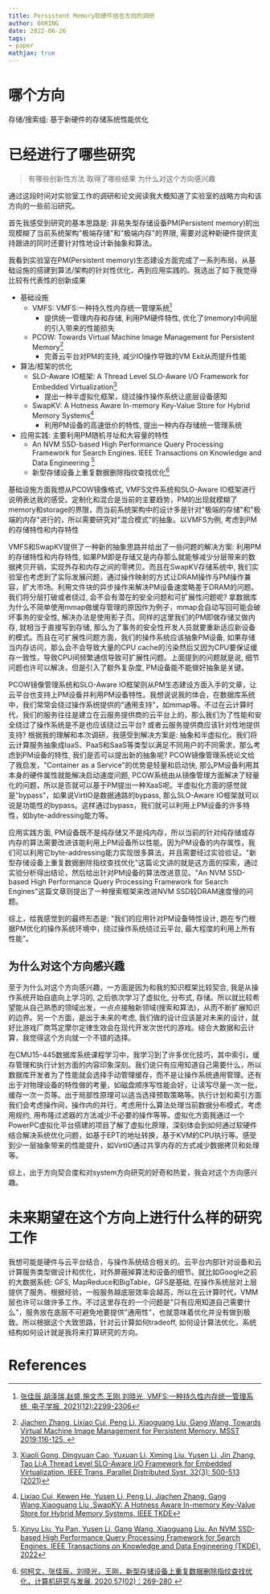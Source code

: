 ```yaml
---
title: Persistent Memory软硬件结合方向的调研
author: 66RING
date: 2022-06-26
tags: 
- paper
mathjax: true
---
```


# 哪个方向

存储/搜索组: 基于新硬件的存储系统性能优化


# 已经进行了哪些研究

> 有哪些创新性方法
> 取得了哪些结果
> 为什么对这个方向感兴趣


通过这段时间对实验室工作的调研和论文阅读我大概知道了实验室的战略方向和该方向的一些前沿研究。

首先我感受到研究的基本思路是: 非易失型存储设备PM(Persistent memory)的出现模糊了当前系统架构"极端存储"和"极端内存"的界限, 需要对这种新硬件提供支持跟进的同时还要针对性地设计新抽象和算法。

我看到实验室在PM(Persistent memory)生态建设方面完成了一系列布局，从基础设施的搭建到算法/架构的针对性优化，再到应用实践的。我选出了如下我觉得比较有代表性的创新成果

- 基础设施
	* VMFS: VMFS:一种持久性内存统一管理系统[^1]
		+ 提供统一管理内存和存储, 利用PM硬件特性, 优化了(memory)中间层的引入带来的性能损失
	* PCOW: Towards Virtual Machine Image Management for Persistent Memory[^2]
		+ 完善云平台对PM的支持, 减少IO操作导致的VM Exit从而提升性能
- 算法/框架的优化
	* SLO-Aware IO框架: A Thread Level SLO-Aware I/O Framework for Embedded Virtualization[^3]
		+ 提出一种半虚拟化框架，绕过操作操作系统让底层设备感知
	* SwapKV: A Hotness Aware In-memory Key-Value Store for Hybrid Memory Systems[^4]
		+ 利用PM设备的高速低价的特性, 提出一种内存存储统一管理系统
- 应用实践: 主要利用PM随机寻址和大容量的特性
	* An NVM SSD-based High Performance Query Processing Framework for Search Engines. IEEE Transactions on Knowledge and Data Engineering [^5]
	* 新型存储设备上重复数据删除指纹查找优化[^6]

基础设施方面我想从PCOW镜像格式, VMFS文件系统和SLO-Aware IO框架进行说明表达我的感受。定制化和混合是当前的主要趋势，PM的出现就模糊了memory和storage的界限，而当前系统架构中的设计多是针对"极端的存储"和"极端的内存"进行的，所以需要研究对"混合模式"的抽象。以VMFS为例, 考虑到PM的存储特性和内存特性

VMFS和SwapKV提供了一种新的抽象思路并给出了一些问题的解决方案: 利用PM的存储特性和内存特性, 如果PM即是存储又是内存那么就能够减少分层带来的数据拷贝开销，实现外存和内存之间的零拷贝。而且在SwapKV存储系统中, 我们实验室也考虑到了实际发展问题，通过操作映射的方式让DRAM操作与PM操作兼容，扩大市场。利用文件块的异步操作来解决PM设备速度略差于DRAM的问题。我们将分层打破或者绕过, 会不会有潜在的安全问题和可扩展性问题呢? 拿数据库为什么不简单使用mmap做缓存管理的原因作为例子，mmap会自动写回可能会破坏事务的安全性, 解决办法是使用影子页。同样的这里我们的PM即做存储又做内存, 就相当于直接写到存储, 那么为了事务的安全性开发人员就要重新适应新设备的模式。而且在可扩展性问题方面，我们的操作系统应该抽象PM设备, 如果存储当内存访问，那么会不会导致大量的CPU cache的污染然后又因为CPU要保证缓存一致性，导致CPU间频繁通信导致可扩展性问题。上面提到的问题就是说, 细节问题也许可以解决，但是引入了额外复杂度, PM设备能不能做好抽象是关键。

PCOW镜像管理系统和SLO-Aware IO框架则从PM生态建设方面入手的文章，让云平台也支持上PM设备并利用PM设备特性。我想说说我的体会，在数据库系统中，我们常常会绕过操作系统提供的"通用支持"，如mmap等。不过在云计算时代，我们的服务往往是建立在云服务提供商的云平台上的，那么我们为了性能和安全绕过了操作系统是不是也应该绕过云平台? 或者云服务提供商应该针对性地提供支持? 根据我的理解和本次调研，我感受到解决方案是: 抽象和半虚拟化。我们将云计算服务抽象成IaaS、PaaS和SaaS等类型以满足不同用户的不同需求，那么考虑到PM设备的特性, 我们是否可以提出新的抽象呢? PCOW镜像管理系统论文给了我启发，"Container as a Service"的优势是轻量和启动快, 那么PM设备利用其本身的硬件属性就能解决启动速度问题, PCOW系统由从镜像管理方面解决了轻量化的问题，所以是否就可以基于PM提出一种XaaS呢。半虚拟化方面的感觉就是"bypass"，如果说VirtIO是数据通路的bypass, 那么SLO-Aware IO框架就可以说是功能性的bypass。这样通过bypass，我们就可以利用上PM设备的许多特性，如byte-addressing能力等。

应用实践方面, PM设备既不是纯存储又不是纯内存，所以当前的针对纯存储或存内存的算法需要改进该能利用上PM设备所以性能。因为PM设备的内存属性，我们可以利用它byte-addressing能力实现很多算法，并且需要经过实验验证。"新型存储设备上重复数据删除指纹查找优化"这篇论文讲的就是这方面的探索，通过实验分析得出结论，然后给出针对PM设备的算法改进意见。"An NVM SSD-based High Performance Query Processing Framework for Search Engines"这篇文章则提出了一种搜索框架来改进NVM SSD较DRAM速度慢的问题。

综上，给我感觉到的最终形态是: "我们的应用针对PM设备特性设计, 跑在专门根据PM优化的操作系统环境中，绕过操作系统绕过云平台, 最大程度的利用上所有性能"。


## 为什么对这个方向感兴趣

至于为什么对这个方向感兴趣，一方面是因为和我的知识框架比较契合, 我是从操作系统开始自底向上学习的, 之后依次学习了虚拟化, 分布式, 存储。所以就比较希望能从自己熟悉的领域出发，一点点接触新领域(搜索和算法)，从而不断扩展知识的边界。另一个方面，是出于未来的考虑, 我们做的设计应该是对未来的设计，就好比游戏厂商笃定摩尔定律生效会在现代开发次世代的游戏。结合大数据和云计算，我觉得这个方向就一个不错的选择。

在CMU15-445数据库系统课程学习中，我学习到了许多优化技巧，其中索引，缓存管理和执行计划方面的内容印象深刻。我们说只有应用知道自己需要什么，所以数据库开发者为了性能就会选择手动管理缓存，而不是让操作系统通用管理。还有出于对物理设备的特性做的考量，如磁盘顺序写性能会好，让读写尽量一次一批，缓存一次一页等。出于局部性原理可以适当选择预取策略等。执行计划和索引方面我们会考虑操作间，操作内的并行，考虑用什么算法处理当前数据分布模式，考虑用规约, 用布隆过滤器的方法减少不必要的操作等等。虚拟化方面我通过一个PowerPC虚拟化平台搭建的项目了解了虚拟化原理，深刻体会到如何通过软硬件结合解决系统优化问题，如基于EPT的地址转换，基于KVM的CPU执行等。感受到少一层抽象带来的性能提升，如VirtIO通过共享内存的方式减少数据拷贝和处理等。

综上，出于方向契合度和对system方向研究的好奇和热爱，我会对这个方向感兴趣。


# 未来期望在这个方向上进行什么样的研究工作

我想可能是硬件与云平台结合，与操作系统结合相关的。云平台内部针对设备和云计算服务类型做设计和优化，对外屏蔽掉算法和设备的细节。就比如Google之前的大数据系统: GFS, MapReduce和BigTable，GFS是基础, 在操作系统层对上层提供了服务。根据经验，一般服务越底层效率会越高，所以在云计算时代，VMM层也许可以做许多工作。不过这里存在的一个问题是"只有应用知道自己需要什么"，服务放在底层不可避免地要提供"通用性"，也就意味着优化并没有做到极致。所以根据这个大致思路，针对云计算如何tradeoff, 如何设计算法优化，系统结构如何设计就是我将来打算研究的方向。


# References

<!-- 1. Xiaoli Gong, Dingyuan Cao, Yuxuan Li, Ximing Liu, Yusen Li, Jin Zhang, Tao Li:A Thread Level SLO-Aware I/O Framework for Embedded Virtualization. IEEE Trans. Parallel Distributed Syst. 32(3): 500-513 (2021) -->
<!-- 2. Jiachen Zhang, Lixiao Cui, Peng Li, Xiaoguang Liu, Gang Wang, Towards Virtual Machine Image Management for Persistent Memory. MSST 2019:116-125. --> 
<!-- 3. 张佳辰,胡泽瑞,赵盛,施文杰,王刚,刘晓光, VMFS:一种持久性内存统一管理系统, 电子学报. 2021(12):2299-2306 -->
<!-- 4. Lixiao Cui, Kewen He, Yusen Li, Peng Li, Jiachen Zhang, Gang Wang,Xiaoguang Liu ,SwapKV: A Hotness Aware In-memory Key-Value Store for Hybrid Memory Systems, IEEE TKDE -->
<!-- 5. 何柯文，张佳辰，刘晓光，王刚，新型存储设备上重复数据删除指纹查找优化，计算机研究与发展. 2020,57(02)：269-280 --> 
<!-- 6. Xinyu Liu, Yu Pan, Yusen Li, Gang Wang, Xiaoguang Liu. An NVM SSD-based High Performance Query Processing Framework for Search Engines. IEEE Transactions on Knowledge and Data Engineering (TKDE), 2022 -->
<!-- 7. Yusen Li, Yunhua Deng, Wentong Cai, Xueyan Tang, Fairness-aware Update Schedules for Improving Consistency in Multi-server Distributed Virtual Environments, SimuTools 2016: 1-8 -->


[^1]: [张佳辰,胡泽瑞,赵盛,施文杰,王刚,刘晓光, VMFS:一种持久性内存统一管理系统, 电子学报. 2021(12):2299-2306]()
[^2]: [Jiachen Zhang, Lixiao Cui, Peng Li, Xiaoguang Liu, Gang Wang, Towards Virtual Machine Image Management for Persistent Memory. MSST 2019:116-125. ]()
[^3]: [Xiaoli Gong, Dingyuan Cao, Yuxuan Li, Ximing Liu, Yusen Li, Jin Zhang, Tao Li:A Thread Level SLO-Aware I/O Framework for Embedded Virtualization. IEEE Trans. Parallel Distributed Syst. 32(3): 500-513 (2021)]()
[^4]: [Lixiao Cui, Kewen He, Yusen Li, Peng Li, Jiachen Zhang, Gang Wang,Xiaoguang Liu ,SwapKV: A Hotness Aware In-memory Key-Value Store for Hybrid Memory Systems, IEEE TKDE]()
[^5]: [Xinyu Liu, Yu Pan, Yusen Li, Gang Wang, Xiaoguang Liu. An NVM SSD-based High Performance Query Processing Framework for Search Engines. IEEE Transactions on Knowledge and Data Engineering (TKDE), 2022]()
[^6]: [何柯文，张佳辰，刘晓光，王刚，新型存储设备上重复数据删除指纹查找优化，计算机研究与发展. 2020,57(02)：269-280 ]()
[^7]: [Yusen Li, Yunhua Deng, Wentong Cai, Xueyan Tang, Fairness-aware Update Schedules for Improving Consistency in Multi-server Distributed Virtual Environments, SimuTools 2016: 1-8]()

